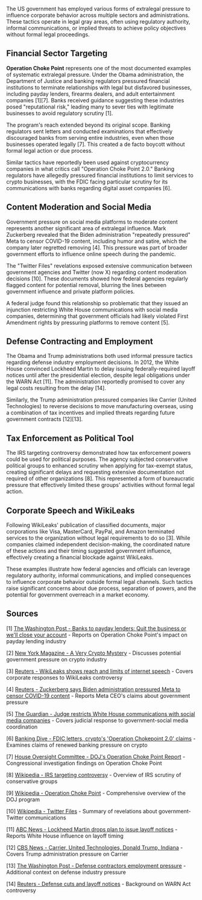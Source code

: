 The US government has employed various forms of extralegal pressure to influence corporate behavior across multiple sectors and administrations. These tactics operate in legal gray areas, often using regulatory authority, informal communications, or implied threats to achieve policy objectives without formal legal proceedings.

## Financial Sector Targeting

**Operation Choke Point** represents one of the most documented examples of systematic extralegal pressure. Under the Obama administration, the Department of Justice and banking regulators pressured financial institutions to terminate relationships with legal but disfavored businesses, including payday lenders, firearms dealers, and adult entertainment companies [1][7]. Banks received guidance suggesting these industries posed "reputational risk," leading many to sever ties with legitimate businesses to avoid regulatory scrutiny [1].

The program's reach extended beyond its original scope. Banking regulators sent letters and conducted examinations that effectively discouraged banks from serving entire industries, even when those businesses operated legally [7]. This created a de facto boycott without formal legal action or due process.

Similar tactics have reportedly been used against cryptocurrency companies in what critics call "Operation Choke Point 2.0." Banking regulators have allegedly pressured financial institutions to limit services to crypto businesses, with the FDIC facing particular scrutiny for its communications with banks regarding digital asset companies [6].

## Content Moderation and Social Media

Government pressure on social media platforms to moderate content represents another significant area of extralegal influence. Mark Zuckerberg revealed that the Biden administration "repeatedly pressured" Meta to censor COVID-19 content, including humor and satire, which the company later regretted removing [4]. This pressure was part of broader government efforts to influence online speech during the pandemic.

The "Twitter Files" revelations exposed extensive communication between government agencies and Twitter (now X) regarding content moderation decisions [10]. These documents showed how federal agencies regularly flagged content for potential removal, blurring the lines between government influence and private platform policies.

A federal judge found this relationship so problematic that they issued an injunction restricting White House communications with social media companies, determining that government officials had likely violated First Amendment rights by pressuring platforms to remove content [5].

## Defense Contracting and Employment

The Obama and Trump administrations both used informal pressure tactics regarding defense industry employment decisions. In 2012, the White House convinced Lockheed Martin to delay issuing federally-required layoff notices until after the presidential election, despite legal obligations under the WARN Act [11]. The administration reportedly promised to cover any legal costs resulting from the delay [14].

Similarly, the Trump administration pressured companies like Carrier (United Technologies) to reverse decisions to move manufacturing overseas, using a combination of tax incentives and implied threats regarding future government contracts [12][13].

## Tax Enforcement as Political Tool

The IRS targeting controversy demonstrated how tax enforcement powers could be used for political purposes. The agency subjected conservative political groups to enhanced scrutiny when applying for tax-exempt status, creating significant delays and requesting extensive documentation not required of other organizations [8]. This represented a form of bureaucratic pressure that effectively limited these groups' activities without formal legal action.

## Corporate Speech and WikiLeaks

Following WikiLeaks' publication of classified documents, major corporations like Visa, MasterCard, PayPal, and Amazon terminated services to the organization without legal requirements to do so [3]. While companies claimed independent decision-making, the coordinated nature of these actions and their timing suggested government influence, effectively creating a financial blockade against WikiLeaks.

These examples illustrate how federal agencies and officials can leverage regulatory authority, informal communications, and implied consequences to influence corporate behavior outside formal legal channels. Such tactics raise significant concerns about due process, separation of powers, and the potential for government overreach in a market economy.

## Sources

[1] [The Washington Post - Banks to payday lenders: Quit the business or we'll close your account](https://www.washingtonpost.com/business/economy/banks-to-payday-lenders-quit-the-business-or-well-close-your-account/2014/04/11/afd34976-c0c6-11e3-bcec-b71ee10e9bc3_story.html) - Reports on Operation Choke Point's impact on payday lending industry

[2] [New York Magazine - A Very Crypto Mystery](https://nymag.com/intelligencer/article/a-very-crypto-mystery.html#:~:text=A%20key%20piece%20of%20context%3A,might%20be%20in%20some%20cases) - Discusses potential government pressure on crypto industry

[3] [Reuters - WikiLeaks shows reach and limits of internet speech](https://www.reuters.com/article/world/us/wikileaks-shows-reach-and-limits-of-internet-speech-idUSTRE6B85I4/) - Covers corporate responses to WikiLeaks controversy

[4] [Reuters - Zuckerberg says Biden administration pressured Meta to censor COVID-19 content](https://www.reuters.com/technology/zuckerberg-says-biden-administration-pressured-meta-censor-covid-19-content-2024-08-27/) - Reports Meta CEO's claims about government pressure

[5] [The Guardian - Judge restricts White House communications with social media companies](https://www.theguardian.com/us-news/2023/jul/04/judge-restricts-white-house-communications-with-social-media-companies) - Covers judicial response to government-social media coordination

[6] [Banking Dive - FDIC letters, crypto's 'Operation Chokepoint 2.0' claims](https://www.bankingdive.com/news/fdic-letters-cryptos-operation-chokepoint-2-0-claims-coinbase/735309/) - Examines claims of renewed banking pressure on crypto

[7] [House Oversight Committee - DOJ's Operation Choke Point Report](https://oversight.house.gov/report/report-dojs-operation-choke-point-secretly-pressured-banks-cut-ties-legal-business/) - Congressional investigation findings on Operation Choke Point

[8] [Wikipedia - IRS targeting controversy](https://en.wikipedia.org/wiki/IRS_targeting_controversy) - Overview of IRS scrutiny of conservative groups

[9] [Wikipedia - Operation Choke Point](https://en.wikipedia.org/wiki/Operation_Choke_Point) - Comprehensive overview of the DOJ program

[10] [Wikipedia - Twitter Files](https://en.wikipedia.org/wiki/Twitter_Files) - Summary of revelations about government-Twitter communications

[11] [ABC News - Lockheed Martin drops plan to issue layoff notices](https://abcnews.go.com/blogs/politics/2012/10/at-white-house-request-lockheed-martin-drops-plan-to-issue-layoff-notices) - Reports White House influence on layoff timing

[12] [CBS News - Carrier, United Technologies, Donald Trump, Indiana](https://www.cbsnews.com/news/carrier-united-technologies-donald-trump-indiana/) - Covers Trump administration pressure on Carrier

[13] [The Washington Post - Defense contractors employment pressure](https://www.washingtonpost.com/business/economy/2018/11/27/76fd9bcc-f26e-11e8-80d0-f7e1948d55f4_story.html) - Additional context on defense industry pressure

[14] [Reuters - Defense cuts and layoff notices](https://www.reuters.com/article/2012/08/08/us-usa-defense-cuts-idUSBRE8771KO20120808/#:~:text=In%20a%20controversial%20move%20last,major%20layoffs%20or%20plant%20closures) - Background on WARN Act controversy